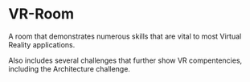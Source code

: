 # VR-Room

A room that demonstrates numerous skills that are vital to most Virtual Reality applications.

Also includes several challenges that further show VR compentencies, including the Architecture challenge.
